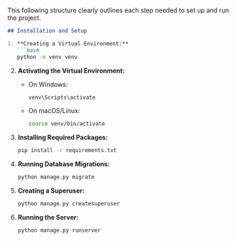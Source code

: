This following  structure clearly outlines each step needed to set up and run the project.

```markdown
## Installation and Setup

1. **Creating a Virtual Environment:**
   ```bash
   python -m venv venv
   ```

2. **Activating the Virtual Environment:**
   - On Windows:
     ```bash
     venv\Scripts\activate
     ```
   - On macOS/Linux:
     ```bash
     source venv/bin/activate
     ```

3. **Installing Required Packages:**
   ```bash
   pip install -r requirements.txt
   ```

4. **Running Database Migrations:**
   ```bash
   python manage.py migrate
   ```

5. **Creating a Superuser:**
   ```bash
   python manage.py createsuperuser
   ```

6. **Running the Server:**
   ```bash
   python manage.py runserver
   ```
```
